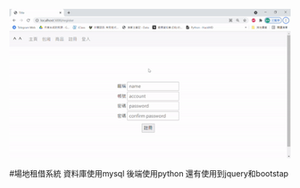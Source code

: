 ![image](https://github.com/sam0629/rent-system/blob/main/ezgif.com-gif-maker%20(1).gif)


#場地租借系統
資料庫使用mysql
後端使用python
還有使用到jquery和bootstap
